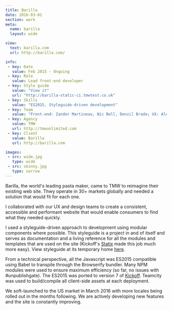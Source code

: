 ```yaml
---
title: Barilla
date: 2016-03-01
section: work
meta:
  name: barilla
  layout: wide

view:
  text: barilla.com
  url: http://barilla.com/

info:
 - key: Date
   value: Feb 2015 - Ongoing
 - key: Role
   value: Lead front-end developer
 - key: Style guide
   value: "View it"
   url: "http://barilla-static-ci.tmwtest.co.uk"
 - key: Skills
   value: "ES2015, Styleguide-driven development"
 - key: Team
   value: "Front-end: Zander Martineau, Nic Bell, Denzil Brade; UX: Alex Harrold; Design: Simon Kinslow;"
 - key: Agency
   value: TMW
   url: http://tmwunlimited.com
 - key: Client
   value: Barilla
   url: http://barilla.com

images:
 - src: wide.jpg
   type: wide
 - src: skinny.jpg
   type: narrow
---
```

Barilla, the world's leading pasta maker, came to TMW to reimagine their existing web site. Thwy operate in 30+ markets globally and needed a solution that would fit for each one.

I collaborated with our UX and design teams to create a consistent, accessible and performant website that would enable consumers to find what they needed quickly.

I used a styleguide-driven approach to development using modular components where possible. This styleguide is a project in and of itself and serves as documentation and a living reference for all the modules and templates that are used on the site (Kickoff's [Statix](https://github.com/trykickoff/statix) made this job much more easy). View styleguide at its temporary home [here](//barilla-static-ci.tmwtest.co.uk).

From a technical perspective, all the Javascript was ES2015 compatible using Babel to transpile through the Browserify bundler. Many NPM modules were used to ensure maximum efficiency (so far, no issues with #unpublishgate). The ES2015 was ported to version 7 of [Kickoff](http://trykickoff.com). Teamcity was used to build/compile all client-side assets at each deployment.

We soft-launched to the US market in March 2016 with more locales being rolled out in the months following. We are actively developing new features and the site is constantly improving.
